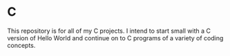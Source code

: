 # C

This repository is for all of my C projects. I intend to start small with a C version of Hello World and continue on to C 
programs of a variety of coding concepts.
